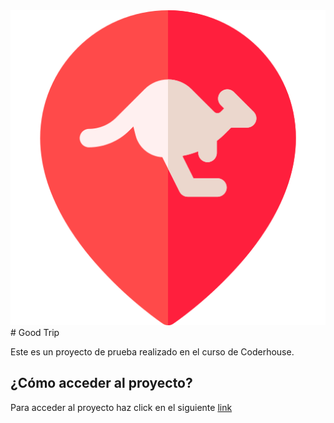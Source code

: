 <img src="images/canguro1.png" alt="">
# Good Trip

Este es un proyecto de prueba realizado en el curso de Coderhouse.

## ¿Cómo acceder al proyecto?

Para acceder al proyecto haz click en el siguiente [link](https://pip.pypa.io/en/stable/)
